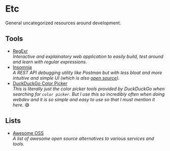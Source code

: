 # Etc
General uncategorized resources around development.

## Tools
- [RegExr](https://regexr.com/)  
  *Interactive and explainatory web application to easily build, test around and learn with regular expressions.*
- [Insomnia](https://insomnia.rest)  
  *A REST API debugging utility like Postman but with less bloat and more intuitive and simple UI (which is also [open source](https://github.com/Kong/insomnia)).*
- [DuckDuckGo Color Picker](https://duckduckgo.com/?t=ffab&q=color+picker&ia=answer)  
  *This is literally just the color picker tools provided by DuckDuckGo when searching for `color picker`. But I use this so incredibly often when doing webdev and it is so simple and easy to use so that I must mention it here.* 😅

## Lists
- [Awesome OSS](https://github.com/RunaCapital/awesome-oss-alternatives)  
  *A list of awesome open source alternatives to various services and tools.*
